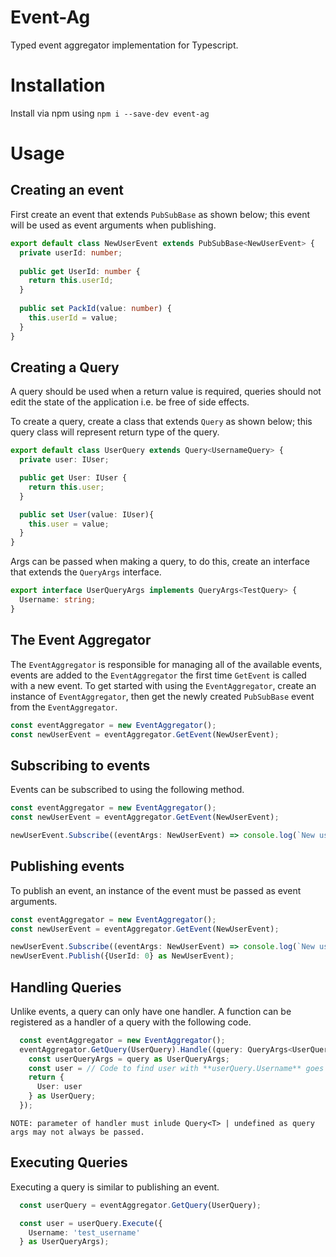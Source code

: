# Event-Ag
Typed event aggregator implementation for Typescript.

# Installation
Install via npm using `npm i --save-dev event-ag`

# Usage
## Creating an event
First create an event that extends `PubSubBase` as shown below; this event will be used as event arguments when publishing.
```typescript
export default class NewUserEvent extends PubSubBase<NewUserEvent> {
  private userId: number;
  
  public get UserId: number {
    return this.userId;
  }
  
  public set PackId(value: number) {
    this.userId = value;
  }
}
```
## Creating a Query
A query should be used when a return value is required, queries should not edit the state of the application i.e. be free of side effects.

To create a query, create a class that extends `Query` as shown below; this query class will represent return type of the query.
```typescript
export default class UserQuery extends Query<UsernameQuery> {
  private user: IUser;

  public get User: IUser {
    return this.user;
  }

  public set User(value: IUser){
    this.user = value;
  }
}
```
Args can be passed when making a query, to do this, create an interface that extends the `QueryArgs` interface.
```typescript
export interface UserQueryArgs implements QueryArgs<TestQuery> {
  Username: string;
}
```
## The Event Aggregator
The `EventAggregator` is responsible for managing all of the available events, events are added to the `EventAggregator` the first time `GetEvent` is called with a new event.
To get started with using the `EventAggregator`, create an instance of `EventAggregator`, then get the newly created `PubSubBase` event from the `EventAggregator`.
```typescript
const eventAggregator = new EventAggregator();
const newUserEvent = eventAggregator.GetEvent(NewUserEvent);
```
## Subscribing to events
Events can be subscribed to using the following method.
```typescript
const eventAggregator = new EventAggregator();
const newUserEvent = eventAggregator.GetEvent(NewUserEvent);

newUserEvent.Subscribe((eventArgs: NewUserEvent) => console.log(`New user - UserId: ${eventArgs.UserId}`);
```
## Publishing events
To publish an event, an instance of the event must be passed as event arguments.
```typescript
const eventAggregator = new EventAggregator();
const newUserEvent = eventAggregator.GetEvent(NewUserEvent);

newUserEvent.Subscribe((eventArgs: NewUserEvent) => console.log(`New user - UserId: ${eventArgs.UserId}`);
newUserEvent.Publish({UserId: 0} as NewUserEvent);
```

## Handling Queries
Unlike events, a query can only have one handler. A function can be registered as a handler of a query with the following code.
```typescript
  const eventAggregator = new EventAggregator();
  eventAggregator.GetQuery(UserQuery).Handle((query: QueryArgs<UserQuery> | undefined) => {
    const userQueryArgs = query as UserQueryArgs;
    const user = // Code to find user with **userQuery.Username** goes here.
    return {
      User: user
    } as UserQuery;
  });
```
`NOTE: parameter of handler must inlude Query<T> | undefined as query args may not always be passed.`
## Executing Queries
Executing a query is similar to publishing an event.
```typescript
  const userQuery = eventAggregator.GetQuery(UserQuery);

  const user = userQuery.Execute({
    Username: 'test_username'
  } as UserQueryArgs);
```


